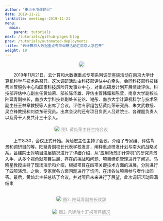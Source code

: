 ```yaml
---
author: "重点专项课题组"
date: 2019-11-21
linktitle: meetings-2019-11-21
menu:
  main:
    parent: tutorials
next: /tutorials/github-pages-blog
prev: /tutorials/automated-deployments
title: "云计算和大数据重点专项调研活动在南京大学召开"
weight: 10
---
```

 <center>
    <img style="border-radius: 0.3125em;
    box-shadow: 0 2px 4px 0 rgba(34,36,38,.12),0 2px 10px 0 rgba(34,36,38,.08);" 
    src="http://cdn.njuics.cn/2017yfb1001800.cn/2019-11-21-1.png">
</center>
</br>
&#8194;&#8194;&#8194;&#8194;2019年11月21日，云计算和大数据重点专项系列调研座谈活动在南京大学计算机科学与技术系召开。这次调研活动由科技部评估中心牵头，会同科技部科技经费监管服务中心和国家科技风险开发事业中心，对重点研发计划开展绩效评估。科技部评估中心副主任黄灿荣、部长陈华雄、评估主管韩霜和陈萱，南京大学副校长陆延青副校长，南京大学科技处副处长花铭、谢彤、南京大学计算机科学与技术系副主任王林章教授等人出席了会议。评估专家组包括黄灿荣研究员、朱文武教授、吴立锋教授和刘益东研究员。出席会议的还有项目负责人吕建院士、各课题负责人以及骨干人员共计三十余人。</br>
</br>
 <center>
    <img style="border-radius: 0.3125em;
    box-shadow: 0 2px 4px 0 rgba(34,36,38,.12),0 2px 10px 0 rgba(34,36,38,.08);" 
    src="http://cdn.njuics.cn/2017yfb1001800.cn/2019-11-21-2.png">
    <div style="color:orange; border-bottom: 1px solid #d9d9d9;
    display: inline-block;
    color: #999;
    padding: 2px;">图1. 黄灿荣主任主持会议</div>
</center>

&#8194;&#8194;&#8194;&#8194;上午8:30，会议正式开始。黄灿宏主任主持了会议，介绍了专家组、评估背景和调研目的等。陆延青副校长代表学校发言，阐释重点研发计划与南大的战略关系。吕建院士对项目进展情况进行了详细介绍，从“应用场景即计算机”的研究背景入手，从多个视角就项目进展、存在的挑战和问题、项目组织管理进行了阐述。马晓星教授主持了现场演示和介绍，根据项目在四项关键技术方面的进展，分别进行了四项演示。之后，专家就各方面问题进行了询问，在场各位项目参与者作出回答。最后，黄灿宏主任总结了会议，并对项目未来进行了展望，此次调研活动圆满结束</br>
</br>
 <center>
    <img style="border-radius: 0.3125em;
    box-shadow: 0 2px 4px 0 rgba(34,36,38,.12),0 2px 10px 0 rgba(34,36,38,.08);" 
    src="http://cdn.njuics.cn/2017yfb1001800.cn/2019-11-21-3.png">
    <div style="color:orange; border-bottom: 1px solid #d9d9d9;
    display: inline-block;
    color: #999;
    padding: 2px;">图2. 陆延青副校长致辞</div>
</center>
</br>
 <center>
    <img style="border-radius: 0.3125em;
    box-shadow: 0 2px 4px 0 rgba(34,36,38,.12),0 2px 10px 0 rgba(34,36,38,.08);" 
    src="http://cdn.njuics.cn/2017yfb1001800.cn/2019-11-21-4.png">
    <div style="color:orange; border-bottom: 1px solid #d9d9d9;
    display: inline-block;
    color: #999;
    padding: 2px;">图3. 吕建院士汇报项目情况</div>
</center>
